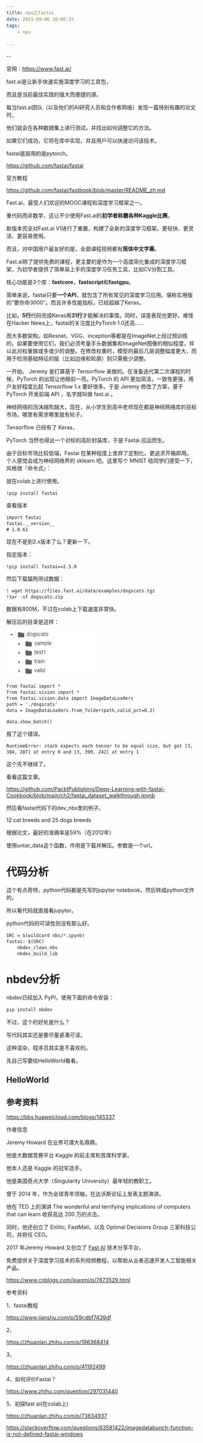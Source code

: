```yaml
---
title: npu之fastai
date: 2021-09-06 16:08:33
tags:
	- npu

---
```


--

官网：https://www.fast.ai/

fast.ai是让新手快速实施深度学习的工具包，

而且是当前最佳实践的强大而便捷的源。

每当fast.ai团队（以及他们的AI研究人员和合作者网络）发现一篇特别有趣的论文时，

他们就会在各种数据集上进行测试，并找出如何调整它的方法。

如果它们成功，它将在库中实现，并且用户可以快速访问该技术。

fastai底层用的是pytorch。

https://github.com/fastai/fastai

官方教程

https://github.com/fastai/fastbook/blob/master/README_zh.md



Fast.ai，最受人们欢迎的MOOC课程和深度学习框架之一。

重代码而非数学，这让不少使用Fast.ai的**初学者称霸各种Kaggle比赛**。



新版本完全对Fast.ai V1进行了重置，构建了全新的深度学习框架。更轻快、更灵活、更容易使用。

而且，对中国用户最友好的是，全部课程视频都有**简体中文字幕**。



Fast.ai除了提供免费的课程，更主要的是作为一个高度简化集成的深度学习框架，为初学者提供了简单易上手的深度学习任务工具，比如CV分割工具。



核心功能是3个库：**fastcore**，**fastscript**和**fastgpu**。



简单来说，fastai只要**一个API**，就包含了所有常见的深度学习应用。堪称实用版的“要你命3000”。而且许多性能指标，已经超越了Keras。

比如，**5行**代码完成Keras用**31行**才能解决的事情。同时，误差表现也更好。难怪在Hacker News上，fastai的关注度比PyTorch 1.0还高……



而大多数架构，如Resnet、VGG、inception等都是在ImageNet上经过预训练的，如果要使用它们，我们必须考量手头数据集和ImageNet图像的相似程度，并以此对权重做或多或少的调整。在修改权重时，模型的最后几层调整幅度更大，而用于检测基础特征的层（比如边缘和轮廓）则只需极少调整。



一开始， Jeremy 是打算基于 Tensorflow 来做的。在准备迭代第二次课程的时候，PyTorch 的出现让他眼前一亮。PyTorch 的 API 更加简洁，一致性更强，用户友好程度比起 Tensorflow 1.x 要好很多。于是 Jeremy 修改了方案，基于 PyTorch 开发前端 API ，名字就叫做 fast.ai 。



神经网络的泡沫越吹越大，现在，从小学生到高中老师现在都是神经网络库的目标市场。哪里有需求哪里就有轮子。

Tensorflow 已经有了 Keras，

PyTorch 当然也得出一个对标的高阶封装库，于是 Fastai 应运而生。

由于目标市场比较低端，Fastai 在某种程度上舍弃了定制化，更追求开箱即用。个人感觉会成为神经网络界的 sklearn 吧。这里写个 MNIST 给同学们感受一下，风格很『命令式』：



就在colab上进行使用。

```
!pip install fastai
```

查看版本

```
import fastai
fastai.__version__
# 1.0.61
```

现在不是到2.x版本了么？更新一下。

指定版本：

```
!pip install fastai==2.5.0
```

然后下载猫狗测试数据：

```
! wget https://files.fast.ai/data/examples/dogscats.tgz
!tar -xf dogscats.zip
```

数据有800M，不过在colab上下载速度非常快。

解压后的目录是这样：

![image-20210906164617697](../images/random_name/image-20210906164617697.png)



```
from fastai import *
from fastai.vision import *
from fastai.vision.data import ImageDataLoaders
path = './dogscats'
data = ImageDataLoaders.from_folder(path,valid_pct=0.2)
```

```
data.show_batch()
```



报了这个错误。

```
RuntimeError: stack expects each tensor to be equal size, but got [3, 384, 287] at entry 0 and [3, 399, 242] at entry 1
```

这个先不继续了。

看看这篇文章。

https://github.com/PacktPublishing/Deep-Learning-with-fastai-Cookbook/blob/main/ch2/fastai_dataset_walkthrough.ipynb



然后看fastai代码下的dev_nbs里的例子。

12 cat breeds and 25 dogs breeds

根据论文，最好的准确率是59%（在2012年）

使用untar_data这个函数，作用是下载并解压。参数是一个url。



# 代码分析

这个有点奇特，python代码都是先写的jupyter notebook，然后转成python文件的。

所以看代码就直接看jupyter。

python代码的可读性则没有那么好。

```
SRC = $(wildcard nbs/*.ipynb)
fastai: $(SRC)
	nbdev_clean_nbs
	nbdev_build_lib
```

# nbdev分析

nbdev已经加入 PyPI，使用下面的命令安装：

```javascript
pip install nbdev
```

不过，这个的好处是什么？

写代码其实还是要尽量紧凑可读。

这种混杂，程序员其实是不喜欢的。

先自己写要给HelloWorld看看。

## HelloWorld



## 参考资料

https://bbs.huaweicloud.com/blogs/145337



作者信息

Jeremy Howard 在业界可谓大名鼎鼎。

他是大数据竞赛平台 Kaggle 的前主席和首席科学家。

他本人还是 Kaggle 的冠军选手。

他是美国奇点大学（Singularity University）最年轻的教职工。

曾于 2014 年，作为全球青年领袖，在达沃斯论坛上发表主题演讲。

他在 TED 上的演讲 The wonderful and terrifying implications of computers that can learn 收获高达 200 万的点击。

同时，他还创立了 Enlitic, FastMail，以及 Optimal Decisions Group 三家科技公司，并担任 CEO。

2017 年Jeremy Howard 又创立了 [Fast AI](http://course.fast.ai/) 技术分享平台，

免费提供关于深度学习技术的系列视频教程，以帮助从业者迅速开发人工智能相关产品。



https://www.cnblogs.com/ipaomi/p/7873529.html



参考资料

1、fastai教程

https://www.jianshu.com/p/59cdbf7439df

2、

https://zhuanlan.zhihu.com/p/196368414

3、

https://zhuanlan.zhihu.com/p/41192499

4、如何评价Fastai？

https://www.zhihu.com/question/297031440

5、初探fast ai(在colab上)

https://zhuanlan.zhihu.com/p/73634937

https://stackoverflow.com/questions/63581422/imagedatabunch-function-is-not-defined-fastai-windows
